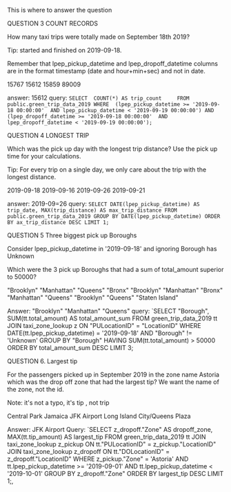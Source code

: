 This is where to answer the question

QUESTION 3 COUNT RECORDS

How many taxi trips were totally made on September 18th 2019?

Tip: started and finished on 2019-09-18.

Remember that lpep_pickup_datetime and lpep_dropoff_datetime columns are in the format timestamp (date and hour+min+sec) and not in date.

15767
15612
15859
89009

answer: 15612
query:
    `SELECT 
        COUNT(*) AS trip_count    
    FROM 
        public.green_trip_data_2019
    WHERE 
        (lpep_pickup_datetime >= '2019-09-18 00:00:00' 
        AND lpep_pickup_datetime < '2019-09-19 00:00:00')
        AND (lpep_dropoff_datetime >= '2019-09-18 00:00:00' 
        AND lpep_dropoff_datetime < '2019-09-19 00:00:00');`

QUESTION 4 LONGEST TRIP

Which was the pick up day with the longest trip distance? Use the pick up time for your calculations.

Tip: For every trip on a single day, we only care about the trip with the longest distance.

2019-09-18
2019-09-16
2019-09-26
2019-09-21

answer: 2019-09=26
query:
    `SELECT
        DATE(lpep_pickup_datetime) AS trip_date,
        MAX(trip_distance) AS max_trip_distance
    FROM
        public.green_trip_data_2019
    GROUP BY
        DATE(lpep_pickup_datetime)
    ORDER BY
        ax_trip_distance DESC
    LIMIT 1;`

QUESTION 5 Three biggest pick up Boroughs

Consider lpep_pickup_datetime in '2019-09-18' and ignoring Borough has Unknown

Which were the 3 pick up Boroughs that had a sum of total_amount superior to 50000?

"Brooklyn" "Manhattan" "Queens"
"Bronx" "Brooklyn" "Manhattan"
"Bronx" "Manhattan" "Queens"
"Brooklyn" "Queens" "Staten Island"

Answer: "Brooklyn" "Manhattan" "Queens"
query:
    `SELECT
        "Borough",
        SUM(tt.total_amount) AS total_amount_sum
    FROM
        green_trip_data_2019 tt
    JOIN
        taxi_zone_lookup z ON "PULocationID" = "LocationID"
    WHERE
        DATE(tt.lpep_pickup_datetime) = '2019-09-18'
        AND "Borough" != 'Unknown'
    GROUP BY
        "Borough"
    HAVING
        SUM(tt.total_amount) > 50000
    ORDER BY
        total_amount_sum DESC
    LIMIT 3;

QUESTION 6. Largest tip

For the passengers picked up in September 2019 in the zone name Astoria which was the drop off zone that had the largest tip? We want the name of the zone, not the id.

Note: it's not a typo, it's tip , not trip

Central Park
Jamaica
JFK Airport
Long Island City/Queens Plaza

Answer: JFK Airport
Query: `SELECT
            z_dropoff."Zone" AS dropoff_zone,
            MAX(tt.tip_amount) AS largest_tip
        FROM
            green_trip_data_2019 tt
        JOIN
            taxi_zone_lookup z_pickup ON tt."PULocationID" = z_pickup."LocationID"
        JOIN
            taxi_zone_lookup z_dropoff ON tt."DOLocationID" = z_dropoff."LocationID"
        WHERE
            z_pickup."Zone" = 'Astoria'
            AND tt.lpep_pickup_datetime >= '2019-09-01'
            AND tt.lpep_pickup_datetime < '2019-10-01'
        GROUP BY
            z_dropoff."Zone"
        ORDER BY
            largest_tip DESC
        LIMIT 1;,
